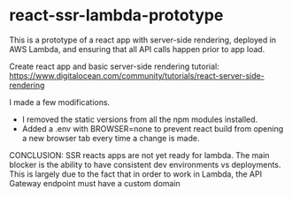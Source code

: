 # react-ssr-lambda-prototype

This is a prototype of a react app with server-side rendering, deployed in AWS Lambda, and ensuring that all API calls happen prior to app load.

Create react app and basic server-side rendering tutorial: https://www.digitalocean.com/community/tutorials/react-server-side-rendering

I made a few modifications.

- I removed the static versions from all the npm modules installed.
- Added a .env with BROWSER=none to prevent react build from opening a new browser tab every time a change is made.

CONCLUSION: SSR reacts apps are not yet ready for lambda. The main blocker is the ability to have consistent dev environments vs deployments.
This is largely due to the fact that in order to work in Lambda, the API Gateway endpoint must have a custom domain
